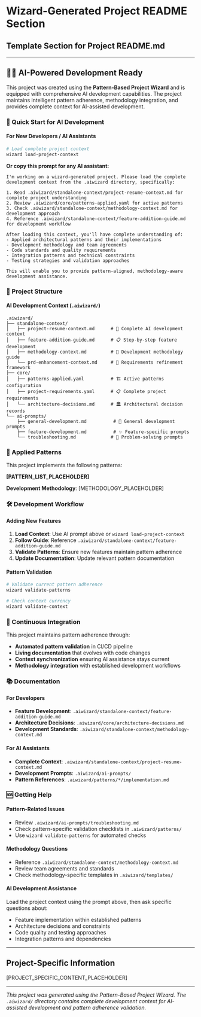 # Wizard-Generated Project README Section

## Template Section for Project README.md

---

## 🧙‍♂️ AI-Powered Development Ready

This project was created using the **Pattern-Based Project Wizard** and is equipped with comprehensive AI development capabilities. The project maintains intelligent pattern adherence, methodology integration, and provides complete context for AI-assisted development.

### 🚀 Quick Start for AI Development

#### For New Developers / AI Assistants
```bash
# Load complete project context
wizard load-project-context
```

**Or copy this prompt for any AI assistant:**
```
I'm working on a wizard-generated project. Please load the complete development context from the .aiwizard directory, specifically:

1. Read .aiwizard/standalone-context/project-resume-context.md for complete project understanding
2. Review .aiwizard/core/patterns-applied.yaml for active patterns
3. Check .aiwizard/standalone-context/methodology-context.md for development approach
4. Reference .aiwizard/standalone-context/feature-addition-guide.md for development workflow

After loading this context, you'll have complete understanding of:
- Applied architectural patterns and their implementations
- Development methodology and team agreements  
- Code standards and quality requirements
- Integration patterns and technical constraints
- Testing strategies and validation approaches

This will enable you to provide pattern-aligned, methodology-aware development assistance.
```

### 📁 Project Structure

#### AI Development Context (`.aiwizard/`)
```
.aiwizard/
├── standalone-context/
│   ├── project-resume-context.md      # 🤖 Complete AI development context
│   ├── feature-addition-guide.md      # 📋 Step-by-step feature development
│   ├── methodology-context.md         # 🔄 Development methodology guide
│   └── prd-enhancement-context.md     # 📄 Requirements refinement framework
├── core/
│   ├── patterns-applied.yaml          # 🏗️ Active patterns configuration
│   ├── project-requirements.yaml      # 📋 Complete project requirements
│   └── architecture-decisions.md      # 🏛️ Architectural decision records
└── ai-prompts/
    ├── general-development.md          # 💬 General development prompts
    ├── feature-development.md          # ✨ Feature-specific prompts
    └── troubleshooting.md             # 🔧 Problem-solving prompts
```

### 🎯 Applied Patterns

This project implements the following patterns:
<!-- This section will be auto-generated based on patterns-applied.yaml -->
**[PATTERN_LIST_PLACEHOLDER]**

**Development Methodology**: [METHODOLOGY_PLACEHOLDER]

### 🛠️ Development Workflow

#### Adding New Features
1. **Load Context**: Use AI prompt above or `wizard load-project-context`
2. **Follow Guide**: Reference `.aiwizard/standalone-context/feature-addition-guide.md`
3. **Validate Patterns**: Ensure new features maintain pattern adherence
4. **Update Documentation**: Update relevant pattern documentation

#### Pattern Validation
```bash
# Validate current pattern adherence
wizard validate-patterns

# Check context currency
wizard validate-context
```

### 🔄 Continuous Integration

This project maintains pattern adherence through:
- **Automated pattern validation** in CI/CD pipeline
- **Living documentation** that evolves with code changes
- **Context synchronization** ensuring AI assistance stays current
- **Methodology integration** with established development workflows

### 📚 Documentation

#### For Developers
- **Feature Development**: `.aiwizard/standalone-context/feature-addition-guide.md`
- **Architecture Decisions**: `.aiwizard/core/architecture-decisions.md`
- **Development Standards**: `.aiwizard/standalone-context/methodology-context.md`

#### For AI Assistants
- **Complete Context**: `.aiwizard/standalone-context/project-resume-context.md`
- **Development Prompts**: `.aiwizard/ai-prompts/`
- **Pattern References**: `.aiwizard/patterns/*/implementation.md`

### 🆘 Getting Help

#### Pattern-Related Issues
- Review `.aiwizard/ai-prompts/troubleshooting.md`
- Check pattern-specific validation checklists in `.aiwizard/patterns/`
- Use `wizard validate-patterns` for automated checks

#### Methodology Questions
- Reference `.aiwizard/standalone-context/methodology-context.md`
- Review team agreements and standards
- Check methodology-specific templates in `.aiwizard/templates/`

#### AI Development Assistance
Load the project context using the prompt above, then ask specific questions about:
- Feature implementation within established patterns
- Architecture decisions and constraints
- Code quality and testing approaches
- Integration patterns and dependencies

---

## Project-Specific Information

<!-- Regular project README content continues here -->
[PROJECT_SPECIFIC_CONTENT_PLACEHOLDER]

---

*This project was generated using the Pattern-Based Project Wizard. The `.aiwizard/` directory contains complete development context for AI-assisted development and pattern adherence validation.*